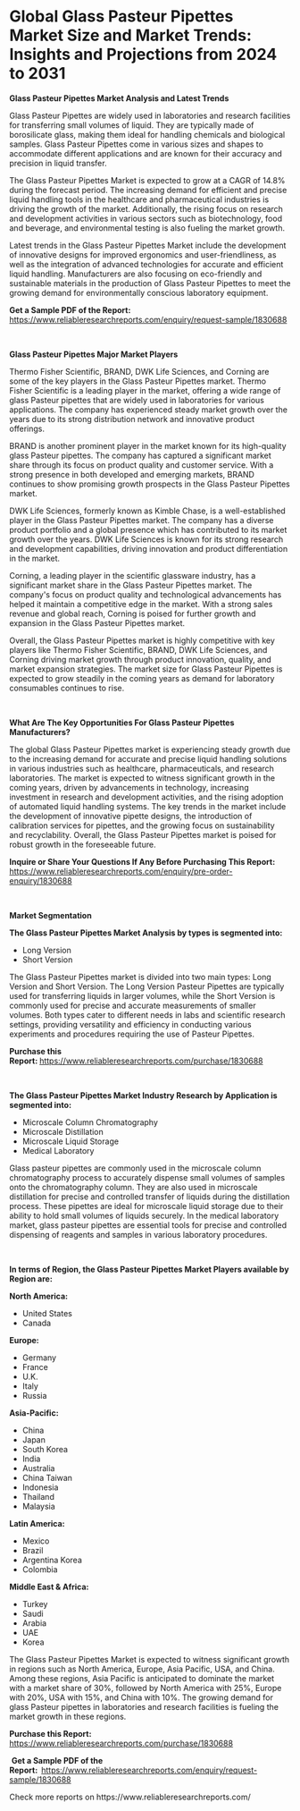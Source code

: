 <p><h1>Global Glass Pasteur Pipettes Market Size and Market Trends: Insights and Projections from 2024 to 2031</h1></p><p><strong>Glass Pasteur Pipettes Market Analysis and Latest Trends</strong></p>
<p><p>Glass Pasteur Pipettes are widely used in laboratories and research facilities for transferring small volumes of liquid. They are typically made of borosilicate glass, making them ideal for handling chemicals and biological samples. Glass Pasteur Pipettes come in various sizes and shapes to accommodate different applications and are known for their accuracy and precision in liquid transfer.</p><p>The Glass Pasteur Pipettes Market is expected to grow at a CAGR of 14.8% during the forecast period. The increasing demand for efficient and precise liquid handling tools in the healthcare and pharmaceutical industries is driving the growth of the market. Additionally, the rising focus on research and development activities in various sectors such as biotechnology, food and beverage, and environmental testing is also fueling the market growth.</p><p>Latest trends in the Glass Pasteur Pipettes Market include the development of innovative designs for improved ergonomics and user-friendliness, as well as the integration of advanced technologies for accurate and efficient liquid handling. Manufacturers are also focusing on eco-friendly and sustainable materials in the production of Glass Pasteur Pipettes to meet the growing demand for environmentally conscious laboratory equipment.</p></p>
<p><strong>Get a Sample PDF of the Report:&nbsp;</strong> <a href="https://www.reliableresearchreports.com/enquiry/request-sample/1830688">https://www.reliableresearchreports.com/enquiry/request-sample/1830688</a></p>
<p>&nbsp;</p>
<p><strong>Glass Pasteur Pipettes Major Market Players</strong></p>
<p><p>Thermo Fisher Scientific, BRAND, DWK Life Sciences, and Corning are some of the key players in the Glass Pasteur Pipettes market. Thermo Fisher Scientific is a leading player in the market, offering a wide range of glass Pasteur pipettes that are widely used in laboratories for various applications. The company has experienced steady market growth over the years due to its strong distribution network and innovative product offerings.</p><p>BRAND is another prominent player in the market known for its high-quality glass Pasteur pipettes. The company has captured a significant market share through its focus on product quality and customer service. With a strong presence in both developed and emerging markets, BRAND continues to show promising growth prospects in the Glass Pasteur Pipettes market.</p><p>DWK Life Sciences, formerly known as Kimble Chase, is a well-established player in the Glass Pasteur Pipettes market. The company has a diverse product portfolio and a global presence which has contributed to its market growth over the years. DWK Life Sciences is known for its strong research and development capabilities, driving innovation and product differentiation in the market.</p><p>Corning, a leading player in the scientific glassware industry, has a significant market share in the Glass Pasteur Pipettes market. The company's focus on product quality and technological advancements has helped it maintain a competitive edge in the market. With a strong sales revenue and global reach, Corning is poised for further growth and expansion in the Glass Pasteur Pipettes market.</p><p>Overall, the Glass Pasteur Pipettes market is highly competitive with key players like Thermo Fisher Scientific, BRAND, DWK Life Sciences, and Corning driving market growth through product innovation, quality, and market expansion strategies. The market size for Glass Pasteur Pipettes is expected to grow steadily in the coming years as demand for laboratory consumables continues to rise.</p></p>
<p>&nbsp;</p>
<p><strong>What Are The Key Opportunities For Glass Pasteur Pipettes Manufacturers?</strong></p>
<p><p>The global Glass Pasteur Pipettes market is experiencing steady growth due to the increasing demand for accurate and precise liquid handling solutions in various industries such as healthcare, pharmaceuticals, and research laboratories. The market is expected to witness significant growth in the coming years, driven by advancements in technology, increasing investment in research and development activities, and the rising adoption of automated liquid handling systems. The key trends in the market include the development of innovative pipette designs, the introduction of calibration services for pipettes, and the growing focus on sustainability and recyclability. Overall, the Glass Pasteur Pipettes market is poised for robust growth in the foreseeable future.</p></p>
<p><strong>Inquire or Share Your Questions If Any Before Purchasing This Report:</strong> <a href="https://www.reliableresearchreports.com/enquiry/pre-order-enquiry/1830688">https://www.reliableresearchreports.com/enquiry/pre-order-enquiry/1830688</a></p>
<p>&nbsp;</p>
<p><strong>Market Segmentation</strong></p>
<p><strong>The Glass Pasteur Pipettes Market Analysis by types is segmented into:</strong></p>
<p><ul><li>Long Version</li><li>Short Version</li></ul></p>
<p><p>The Glass Pasteur Pipettes market is divided into two main types: Long Version and Short Version. The Long Version Pasteur Pipettes are typically used for transferring liquids in larger volumes, while the Short Version is commonly used for precise and accurate measurements of smaller volumes. Both types cater to different needs in labs and scientific research settings, providing versatility and efficiency in conducting various experiments and procedures requiring the use of Pasteur Pipettes.</p></p>
<p><strong>Purchase this Report:&nbsp;</strong><a href="https://www.reliableresearchreports.com/purchase/1830688">https://www.reliableresearchreports.com/purchase/1830688</a></p>
<p>&nbsp;</p>
<p><strong>The Glass Pasteur Pipettes Market Industry Research by Application is segmented into:</strong></p>
<p><ul><li>Microscale Column Chromatography</li><li>Microscale Distillation</li><li>Microscale Liquid Storage</li><li>Medical Laboratory</li></ul></p>
<p><p>Glass pasteur pipettes are commonly used in the microscale column chromatography process to accurately dispense small volumes of samples onto the chromatography column. They are also used in microscale distillation for precise and controlled transfer of liquids during the distillation process. These pipettes are ideal for microscale liquid storage due to their ability to hold small volumes of liquids securely. In the medical laboratory market, glass pasteur pipettes are essential tools for precise and controlled dispensing of reagents and samples in various laboratory procedures.</p></p>
<p>&nbsp;</p>
<p><strong>In terms of Region, the Glass Pasteur Pipettes Market Players available by Region are:</strong></p>
<p>
    <p> <strong> North America: </strong>
        <ul>
            <li>United States</li>
            <li>Canada</li>
        </ul>
        </p> 
    <p> <strong> Europe: </strong>
        <ul>
            <li>Germany</li>
            <li>France</li>
            <li>U.K.</li>
            <li>Italy</li>
            <li>Russia</li>
        </ul>
        </p> 
    <p> <strong> Asia-Pacific: </strong>
        <ul>
            <li>China</li>
            <li>Japan</li>
            <li>South Korea</li>
            <li>India</li>
            <li>Australia</li>
            <li>China Taiwan</li>
            <li>Indonesia</li>
            <li>Thailand</li>
            <li>Malaysia</li>
        </ul>
        </p> 
    <p> <strong> Latin America: </strong>
        <ul>
            <li>Mexico</li>
            <li>Brazil</li>
            <li>Argentina Korea</li>
            <li>Colombia</li>
        </ul>
        </p> 
    <p> <strong> Middle East & Africa: </strong>
        <ul>
            <li>Turkey</li>
            <li>Saudi</li>
            <li>Arabia</li>
            <li>UAE</li>
            <li>Korea</li>
        </ul>
    </p>
    </p>
<p><p>The Glass Pasteur Pipettes Market is expected to witness significant growth in regions such as North America, Europe, Asia Pacific, USA, and China. Among these regions, Asia Pacific is anticipated to dominate the market with a market share of 30%, followed by North America with 25%, Europe with 20%, USA with 15%, and China with 10%. The growing demand for glass Pasteur pipettes in laboratories and research facilities is fueling the market growth in these regions.</p></p>
<p><strong>Purchase this Report: </strong><a href="https://www.reliableresearchreports.com/purchase/1830688">https://www.reliableresearchreports.com/purchase/1830688</a></p>
<p>&nbsp;<strong>Get a Sample PDF of the Report:&nbsp;&nbsp;</strong><a href="https://www.reliableresearchreports.com/enquiry/request-sample/1830688">https://www.reliableresearchreports.com/enquiry/request-sample/1830688</a></p>
<p><strong></strong></p>
<p>Check more reports on https://www.reliableresearchreports.com/</p>